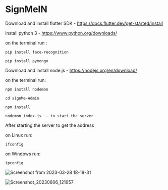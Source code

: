 # SignMeIN

Download and install flutter SDK - https://docs.flutter.dev/get-started/install


install python 3 - https://www.python.org/downloads/

on the terminal run :

    pip install face-recognition

    pip install pymongo


Download and install node.js - https://nodejs.org/en/download/

on the terminal run: 

    npm install nodemon

    cd signMe-Admin

    npm install
    
    nodemon index.js  - to start the server
    

After starting the server to get the address

on Linux run:

    ifconfig
    
on Windows run:

    ipconfig


![Screenshot from 2023-03-28 18-18-31](https://user-images.githubusercontent.com/38571009/228318650-046057ba-d389-4f66-a15e-101e9ec325bc.png)

![Screenshot_20230606_121957](https://github.com/adewonisejohn/SignMeIN/assets/38571009/bcdaed40-5681-4f27-ba26-e3aca68ecc53)



